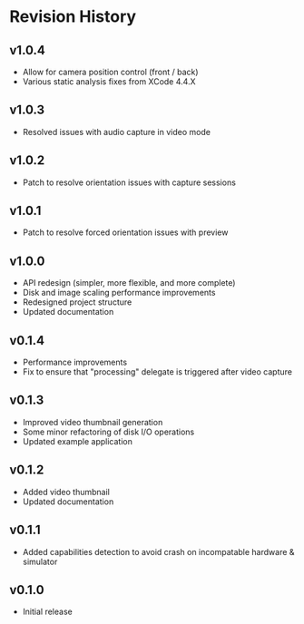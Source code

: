 # Revision History

## v1.0.4
- Allow for camera position control (front / back)
- Various static analysis fixes from XCode 4.4.X

## v1.0.3
- Resolved issues with audio capture in video mode

## v1.0.2
- Patch to resolve orientation issues with capture sessions

## v1.0.1
- Patch to resolve forced orientation issues with preview

## v1.0.0
- API redesign (simpler, more flexible, and more complete)
- Disk and image scaling performance improvements
- Redesigned project structure
- Updated documentation

## v0.1.4
- Performance improvements
- Fix to ensure that "processing" delegate is triggered after video capture

## v0.1.3
- Improved video thumbnail generation
- Some minor refactoring of disk I/O operations
- Updated example application

## v0.1.2
- Added video thumbnail
- Updated documentation

## v0.1.1
- Added capabilities detection to avoid crash on incompatable hardware & simulator

## v0.1.0
- Initial release